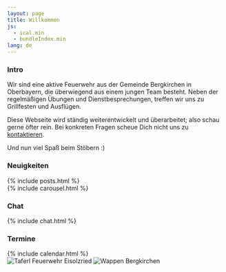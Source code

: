 ```yaml
---
layout: page
title: Willkommen
js:
  - ical.min
  - bundleIndex.min
lang: de
---
```


<div class="row">
  <div class="col-sm-4">
    <div class="panel panel-default">
      <div class="panel-heading">
        <h3 class="title">Intro</h3>
      </div>
<div class="panel-body" markdown="1">
Wir sind eine aktive Feuerwehr aus der Gemeinde Bergkirchen in Oberbayern, die überwiegend aus einem jungen Team besteht. Neben der regelmäßigen Übungen und Dienstbesprechungen, treffen wir uns zu Grillfesten und Ausflügen.

Diese Webseite wird ständig weiterentwickelt und überarbeitet; also schau gerne öfter rein. Bei konkreten Fragen scheue Dich nicht uns zu [kontaktieren](/kontakt).

Und nun viel Spaß beim Stöbern :)
</div>
    </div>
    <div class="panel panel-default">
      <div class="panel-heading">
        <h3 class="title">Neuigkeiten</h3>
      </div>
      <div class="panel-body">
{% include posts.html %}
      </div>
    </div>
  </div><!-- col-sm-4 -->

  <div class="col-sm-8">
    <div class="row">
      <div class="col-sm-8">
{% include carousel.html %}
      </div><!-- col-sm-8 -->
      <div class="col-sm-4">
        <div class="panel panel-default">
          <div class="panel-heading">
            <h3 class="title">Chat</h3>
          </div>
          <div class="panel-body">
      {% include chat.html %}
          </div>
        </div>
      </div><!-- col-sm-4 -->
    </div><!-- row -->
    <div class="row">
      <div class="col-sm-8">
        <div class="panel panel-default">
          <div class="panel-heading">
            <h3 class="title">Termine</h3>
          </div>
          <div class="panel-body">
      {% include calendar.html %}
          </div>
        </div>
      </div><!-- col-sm-8 -->
      <div class="col-sm-4">
        <img class="lazy img-responsive" data-src="/assets/images/index/taferl.png" alt="Taferl Feuerwehr Eisolzried"/>
        <img class="lazy img-responsive" data-src="/assets/images/index/wappen.png" alt="Wappen Bergkirchen"/>
      </div><!-- col-sm-4 -->
    </div><!-- row -->
  </div><!-- col-sm-8 -->
</div><!-- row -->

